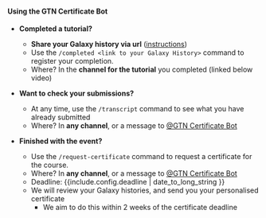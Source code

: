 #### Using the GTN Certificate Bot

- **Completed a tutorial?**
  - **Share your Galaxy history via url** ([instructions](https://training.galaxyproject.org/training-material/faqs/galaxy/histories_sharing.html))
  - Use the `/completed <link to your Galaxy History>` command to register your completion.
  - Where? In the **channel for the tutorial** you completed (linked below video)

- **Want to check your submissions?**
  - At any time, use the `/transcript` command to see what you have already submitted
  - Where? In **any channel**, or a message to [@GTN Certificate Bot](https://gtnsmrgsbord.slack.com/app_redirect?channel=U02EWBWKWKT)

- **Finished with the event?**
  - Use the `/request-certificate` command to request a certificate for the course.
  - Where? In **any channel**, or a message to [@GTN Certificate Bot](https://gtnsmrgsbord.slack.com/app_redirect?channel=U02EWBWKWKT)
  - Deadline: {{include.config.deadline | date_to_long_string }}
  - We will review your Galaxy histories, and send you your personalised certificate
    - We aim to do this within 2 weeks of the certificate deadline


